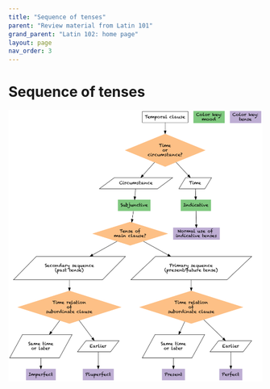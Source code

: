 ```yaml
---
title: "Sequence of tenses"
parent: "Review material from Latin 101"
grand_parent: "Latin 102: home page"
layout: page
nav_order: 3
---
```


# Sequence of tenses

![Flowchart](./imgs/sot.png)